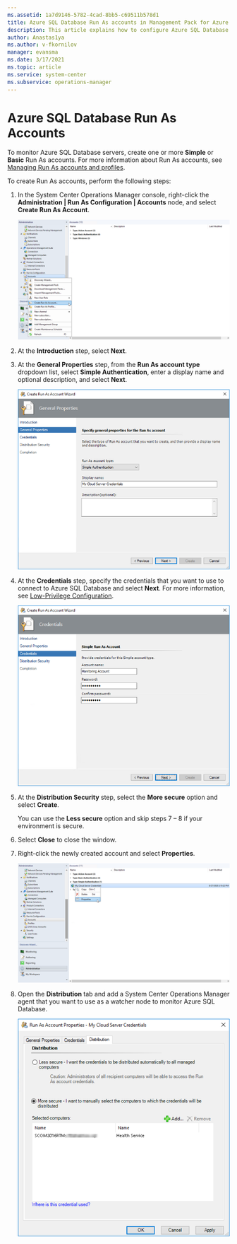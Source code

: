 ```yaml
---
ms.assetid: 1a7d9146-5782-4cad-8bb5-c69511b578d1
title: Azure SQL Database Run As accounts in Management Pack for Azure SQL Database
description: This article explains how to configure Azure SQL Database run as accounts in Management Pack for Azure SQL Database
author: Anastas1ya
ms.author: v-fkornilov
manager: evansma
ms.date: 3/17/2021
ms.topic: article
ms.service: system-center
ms.subservice: operations-manager
---
```


# Azure SQL Database Run As Accounts

To monitor Azure SQL Database servers, create one or more **Simple** or **Basic** Run As accounts. For more information about Run As accounts, see [Managing Run As accounts and profiles](manage-security-maintain-runas-profiles.md).

To create Run As accounts, perform the following steps:

1. In the System Center Operations Manager console, right-click the **Administration | Run As Configuration | Accounts** node, and select **Create Run As Account**.

    ![Screenshot showing Create Run As Accounts.](./media/azure-sql-management-pack/creating-run-as-accounts.png)

2. At the **Introduction** step, select **Next**.

3. At the **General Properties** step, from the **Run As account type** dropdown list, select **Simple Authentication**, enter a display name and optional description, and select **Next**.

    ![Screenshot showing General properties.](./media/azure-sql-management-pack/configuring-general-properties-run-as.png)

4. At the **Credentials** step, specify the credentials that you want to use to connect to Azure SQL Database and select **Next**. For more information, see [Low-Privilege Configuration](azure-sql-management-pack-low-privilege-configuration.md).

    ![Screenshot showing Set credentials.](./media/azure-sql-management-pack/configuring-credentials.png)

5. At the **Distribution Security** step, select the **More secure** option and select **Create**.

    You can use the **Less secure** option and skip steps 7 – 8 if your environment is secure.

6. Select **Close** to close the window.

7. Right-click the newly created account and select **Properties**.

    ![Screenshot showing Account properties.](./media/azure-sql-management-pack/account-properties.png)

8. Open the **Distribution** tab and add a System Center Operations Manager agent that you want to use as a watcher node to monitor Azure SQL Database.

    ![Screenshot showing Add agent.](./media/azure-sql-management-pack/adding-agent.png)
